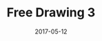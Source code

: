 ---
title: Free Drawing 3
date: '2017-05-12'
thumb_image: images/mar-2yo/free-drawing3.jpg
thumb_image_alt: Free Drawing 3
image: images/mar-2yo/free-drawing3.jpg
image_alt: Free Drawing 3
template: project
---	